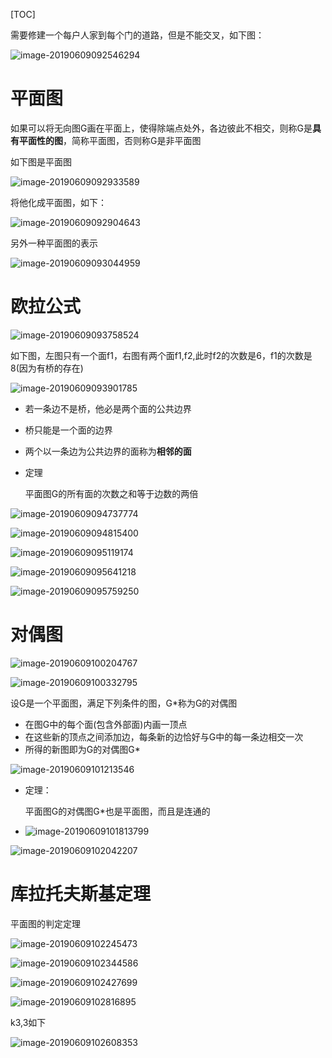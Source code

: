[TOC]

需要修建一个每户人家到每个门的道路，但是不能交叉，如下图：

![image-20190609092546294](/Users/chenyansong/Documents/note/images/discrete_math/image-20190609092546294.png)



# 平面图

如果可以将无向图G画在平面上，使得除端点处外，各边彼此不相交，则称G是**具有平面性的图**，简称平面图，否则称G是非平面图

如下图是平面图

![image-20190609092933589](/Users/chenyansong/Documents/note/images/discrete_math/image-20190609092933589.png)



将他化成平面图，如下：

![image-20190609092904643](/Users/chenyansong/Documents/note/images/discrete_math/image-20190609092904643.png)

另外一种平面图的表示

![image-20190609093044959](/Users/chenyansong/Documents/note/images/discrete_math/image-20190609093044959.png)



# 欧拉公式

![image-20190609093758524](/Users/chenyansong/Documents/note/images/discrete_math/image-20190609093758524.png)

如下图，左图只有一个面f1，右图有两个面f1,f2,此时f2的次数是6，f1的次数是8(因为有桥的存在)

![image-20190609093901785](/Users/chenyansong/Documents/note/images/discrete_math/image-20190609093901785.png)

* 若一条边不是桥，他必是两个面的公共边界

* 桥只能是一个面的边界

* 两个以一条边为公共边界的面称为**相邻的面**

* 定理

  平面图G的所有面的次数之和等于边数的两倍



![image-20190609094737774](/Users/chenyansong/Documents/note/images/discrete_math/image-20190609094737774.png)

![image-20190609094815400](/Users/chenyansong/Documents/note/images/discrete_math/image-20190609094815400.png)



![image-20190609095119174](/Users/chenyansong/Documents/note/images/discrete_math/image-20190609095119174.png)

![image-20190609095641218](/Users/chenyansong/Documents/note/images/discrete_math/image-20190609095641218.png)

![image-20190609095759250](/Users/chenyansong/Documents/note/images/discrete_math/image-20190609095759250.png)



# 对偶图

![image-20190609100204767](/Users/chenyansong/Documents/note/images/discrete_math/image-20190609100204767.png)

![image-20190609100332795](/Users/chenyansong/Documents/note/images/discrete_math/image-20190609100332795.png)

设G是一个平面图，满足下列条件的图，G*称为G的对偶图

* 在图G中的每个面(包含外部面)内画一顶点
* 在这些新的顶点之间添加边，每条新的边恰好与G中的每一条边相交一次
* 所得的新图即为G的对偶图G*

![image-20190609101213546](/Users/chenyansong/Documents/note/images/discrete_math/image-20190609101213546.png)



* 定理：

  平面图G的对偶图G*也是平面图，而且是连通的

* ![image-20190609101813799](/Users/chenyansong/Documents/note/images/discrete_math/image-20190609101813799.png)

![image-20190609102042207](/Users/chenyansong/Documents/note/images/discrete_math/image-20190609102042207.png)



# 库拉托夫斯基定理

平面图的判定定理

![image-20190609102245473](/Users/chenyansong/Documents/note/images/discrete_math/image-20190609102245473.png)

![image-20190609102344586](/Users/chenyansong/Documents/note/images/discrete_math/image-20190609102344586.png)

![image-20190609102427699](/Users/chenyansong/Documents/note/images/discrete_math/image-20190609102427699.png)

![image-20190609102816895](/Users/chenyansong/Documents/note/images/discrete_math/image-20190609102816895.png)

k3,3如下

![image-20190609102608353](/Users/chenyansong/Documents/note/images/discrete_math/image-20190609102608353.png)

